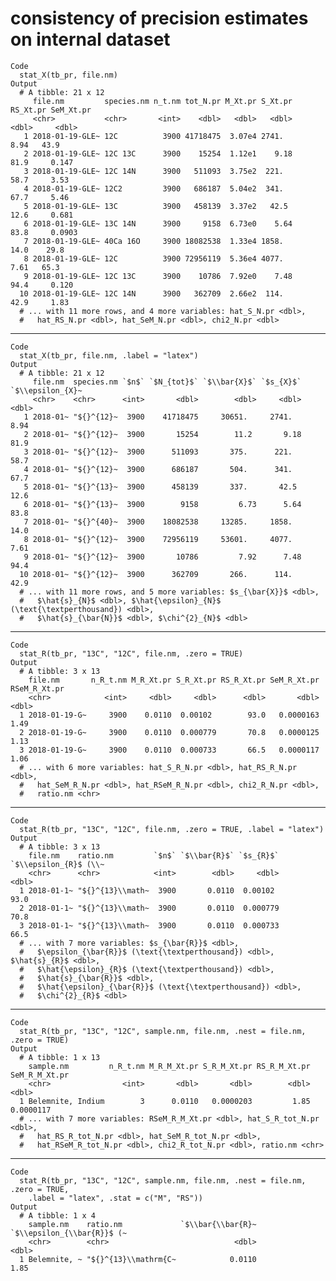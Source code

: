 # consistency of precision estimates on internal dataset

    Code
      stat_X(tb_pr, file.nm)
    Output
      # A tibble: 21 x 12
         file.nm         species.nm n_t.nm tot_N.pr M_Xt.pr S_Xt.pr RS_Xt.pr SeM_Xt.pr
         <chr>           <chr>       <int>    <dbl>   <dbl>   <dbl>    <dbl>     <dbl>
       1 2018-01-19-GLE~ 12C          3900 41718475  3.07e4 2741.       8.94   43.9   
       2 2018-01-19-GLE~ 12C 13C      3900    15254  1.12e1    9.18    81.9     0.147 
       3 2018-01-19-GLE~ 12C 14N      3900   511093  3.75e2  221.      58.7     3.53  
       4 2018-01-19-GLE~ 12C2         3900   686187  5.04e2  341.      67.7     5.46  
       5 2018-01-19-GLE~ 13C          3900   458139  3.37e2   42.5     12.6     0.681 
       6 2018-01-19-GLE~ 13C 14N      3900     9158  6.73e0    5.64    83.8     0.0903
       7 2018-01-19-GLE~ 40Ca 16O     3900 18082538  1.33e4 1858.      14.0    29.8   
       8 2018-01-19-GLE~ 12C          3900 72956119  5.36e4 4077.       7.61   65.3   
       9 2018-01-19-GLE~ 12C 13C      3900    10786  7.92e0    7.48    94.4     0.120 
      10 2018-01-19-GLE~ 12C 14N      3900   362709  2.66e2  114.      42.9     1.83  
      # ... with 11 more rows, and 4 more variables: hat_S_N.pr <dbl>,
      #   hat_RS_N.pr <dbl>, hat_SeM_N.pr <dbl>, chi2_N.pr <dbl>

---

    Code
      stat_X(tb_pr, file.nm, .label = "latex")
    Output
      # A tibble: 21 x 12
         file.nm  species.nm `$n$` `$N_{tot}$` `$\\bar{X}$` `$s_{X}$` `$\\epsilon_{X}~
         <chr>    <chr>      <int>       <dbl>        <dbl>     <dbl>            <dbl>
       1 2018-01~ "${}^{12}~  3900    41718475     30651.     2741.               8.94
       2 2018-01~ "${}^{12}~  3900       15254        11.2       9.18            81.9 
       3 2018-01~ "${}^{12}~  3900      511093       375.      221.              58.7 
       4 2018-01~ "${}^{12}~  3900      686187       504.      341.              67.7 
       5 2018-01~ "${}^{13}~  3900      458139       337.       42.5             12.6 
       6 2018-01~ "${}^{13}~  3900        9158         6.73      5.64            83.8 
       7 2018-01~ "${}^{40}~  3900    18082538     13285.     1858.              14.0 
       8 2018-01~ "${}^{12}~  3900    72956119     53601.     4077.               7.61
       9 2018-01~ "${}^{12}~  3900       10786         7.92      7.48            94.4 
      10 2018-01~ "${}^{12}~  3900      362709       266.      114.              42.9 
      # ... with 11 more rows, and 5 more variables: $s_{\bar{X}}$ <dbl>,
      #   $\hat{s}_{N}$ <dbl>, $\hat{\epsilon}_{N}$ (\text{\textperthousand}) <dbl>,
      #   $\hat{s}_{\bar{N}}$ <dbl>, $\chi^{2}_{N}$ <dbl>

---

    Code
      stat_R(tb_pr, "13C", "12C", file.nm, .zero = TRUE)
    Output
      # A tibble: 3 x 13
        file.nm       n_R_t.nm M_R_Xt.pr S_R_Xt.pr RS_R_Xt.pr SeM_R_Xt.pr RSeM_R_Xt.pr
        <chr>            <int>     <dbl>     <dbl>      <dbl>       <dbl>        <dbl>
      1 2018-01-19-G~     3900    0.0110  0.00102        93.0   0.0000163         1.49
      2 2018-01-19-G~     3900    0.0110  0.000779       70.8   0.0000125         1.13
      3 2018-01-19-G~     3900    0.0110  0.000733       66.5   0.0000117         1.06
      # ... with 6 more variables: hat_S_R_N.pr <dbl>, hat_RS_R_N.pr <dbl>,
      #   hat_SeM_R_N.pr <dbl>, hat_RSeM_R_N.pr <dbl>, chi2_R_N.pr <dbl>,
      #   ratio.nm <chr>

---

    Code
      stat_R(tb_pr, "13C", "12C", file.nm, .zero = TRUE, .label = "latex")
    Output
      # A tibble: 3 x 13
        file.nm    ratio.nm         `$n$` `$\\bar{R}$` `$s_{R}$` `$\\epsilon_{R}$ (\\~
        <chr>      <chr>            <int>        <dbl>     <dbl>                 <dbl>
      1 2018-01-1~ "${}^{13}\\math~  3900       0.0110  0.00102                   93.0
      2 2018-01-1~ "${}^{13}\\math~  3900       0.0110  0.000779                  70.8
      3 2018-01-1~ "${}^{13}\\math~  3900       0.0110  0.000733                  66.5
      # ... with 7 more variables: $s_{\bar{R}}$ <dbl>,
      #   $\epsilon_{\bar{R}}$ (\text{\textperthousand}) <dbl>, $\hat{s}_{R}$ <dbl>,
      #   $\hat{\epsilon}_{R}$ (\text{\textperthousand}) <dbl>,
      #   $\hat{s}_{\bar{R}}$ <dbl>,
      #   $\hat{\epsilon}_{\bar{R}}$ (\text{\textperthousand}) <dbl>,
      #   $\chi^{2}_{R}$ <dbl>

---

    Code
      stat_R(tb_pr, "13C", "12C", sample.nm, file.nm, .nest = file.nm, .zero = TRUE)
    Output
      # A tibble: 1 x 13
        sample.nm         n_R_t.nm M_R_M_Xt.pr S_R_M_Xt.pr RS_R_M_Xt.pr SeM_R_M_Xt.pr
        <chr>                <int>       <dbl>       <dbl>        <dbl>         <dbl>
      1 Belemnite, Indium        3      0.0110   0.0000203         1.85     0.0000117
      # ... with 7 more variables: RSeM_R_M_Xt.pr <dbl>, hat_S_R_tot_N.pr <dbl>,
      #   hat_RS_R_tot_N.pr <dbl>, hat_SeM_R_tot_N.pr <dbl>,
      #   hat_RSeM_R_tot_N.pr <dbl>, chi2_R_tot_N.pr <dbl>, ratio.nm <chr>

---

    Code
      stat_R(tb_pr, "13C", "12C", sample.nm, file.nm, .nest = file.nm, .zero = TRUE,
        .label = "latex", .stat = c("M", "RS"))
    Output
      # A tibble: 1 x 4
        sample.nm    ratio.nm             `$\\bar{\\bar{R}~ `$\\epsilon_{\\bar{R}}$ (~
        <chr>        <chr>                            <dbl>                      <dbl>
      1 Belemnite, ~ "${}^{13}\\mathrm{C~            0.0110                       1.85

